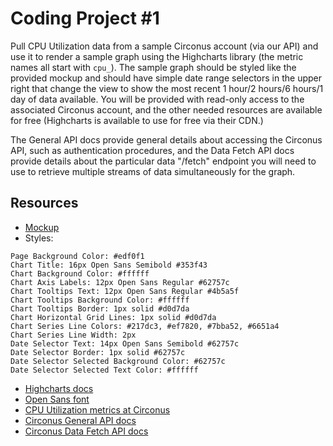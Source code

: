# Coding Project #1
Pull CPU Utilization data from a sample Circonus account (via our API) and use it to render a sample graph using the Highcharts library (the metric names all start with `cpu_`). The sample graph should be styled like the provided mockup and should have simple date range selectors in the upper right that change the view to show the most recent 1 hour/2 hours/6 hours/1 day of data available. You will be provided with read-only access to the associated Circonus account, and the other needed resources are available for free (Highcharts is available to use for free via their CDN.)

The General API docs provide general details about accessing the Circonus API, such as authentication procedures, and the Data Fetch API docs provide details about the particular data "/fetch" endpoint you will need to use to retrieve multiple streams of data simultaneously for the graph.

## Resources
* [Mockup](coding-project-1-mockup.png)
* Styles: 
```
Page Background Color: #edf0f1
Chart Title: 16px Open Sans Semibold #353f43
Chart Background Color: #ffffff
Chart Axis Labels: 12px Open Sans Regular #62757c
Chart Tooltips Text: 12px Open Sans Regular #4b5a5f
Chart Tooltips Background Color: #ffffff
Chart Tooltips Border: 1px solid #d0d7da
Chart Horizontal Grid Lines: 1px solid #d0d7da
Chart Series Line Colors: #217dc3, #ef7820, #7bba52, #6651a4
Chart Series Line Width: 2px
Date Selector Text: 14px Open Sans Semibold #62757c
Date Selector Border: 1px solid #62757c
Date Selector Selected Background Color: #62757c
Date Selector Selected Text Color: #ffffff
```
* [Highcharts docs](https://www.highcharts.com/docs/index)
* [Open Sans font](https://fonts.google.com/specimen/Open+Sans)
* [CPU Utilization metrics at Circonus](https://kamelkev.circonus.com/checks/metrics?q=all:[m:i:Q1BVIHV0aWxpemF0aW9u])
* [Circonus General API docs](https://docs.circonus.com/circonus/api/)
* [Circonus Data Fetch API docs](https://docs.circonus.com/irondb/api/data-retrieval/#retrieving-and-transforming-data)
